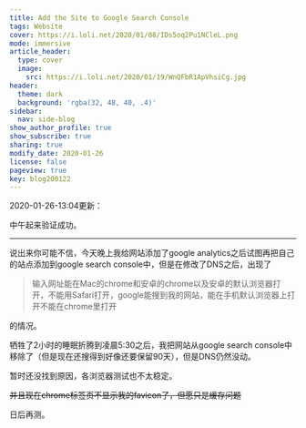 ```yaml
---
title: Add the Site to Google Search Console
tags: Website
cover: https://i.loli.net/2020/01/08/IDs5oq2Pu1NCleL.png
mode: immersive
article_header:
  type: cover
  image:
    src: https://i.loli.net/2020/01/19/WnQFbR1ApVhsiCg.jpg
header:
  theme: dark
  background: 'rgba(32, 48, 40, .4)'
sidebar:
  nav: side-blog
show_author_profile: true
show_subscribe: true
sharing: true
modify_date: 2020-01-26
license: false
pageview: true
key: blog200122
---
```


2020-01-26-13:04更新：

中午起来验证成功。
<!--more-->

----

说出来你可能不信，今天晚上我给网站添加了google analytics之后试图再把自己的站点添加到google search console中，但是在修改了DNS之后，出现了
> 输入网址能在Mac的chrome和安卓的chrome以及安卓的默认浏览器打开，不能用Safari打开，google能搜到我的网站，能在手机默认浏览器上打开不能在chrome里打开

的情况。

牺牲了2小时的睡眠折腾到凌晨5:30之后，我把网站从google search console中移除了（但是现在还搜得到好像还要保留90天），但是DNS仍然没动。

暂时还没找到原因，各浏览器测试也不太稳定。

~~并且现在chrome标签页不显示我的favicon了，但愿只是缓存问题~~

日后再测。